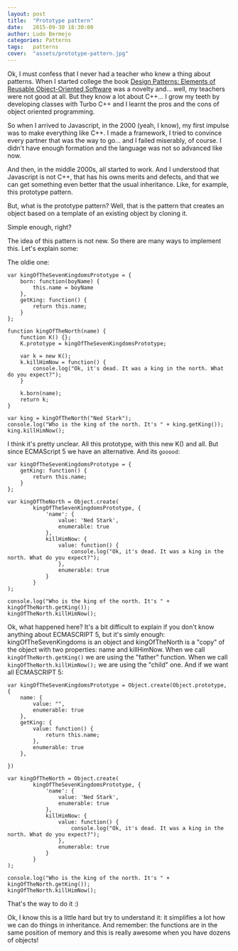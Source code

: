 ```yaml
---
layout: post
title:  "Prototype pattern"
date:   2015-09-30 18:30:00
author: Ludo Bermejo
categories: Patterns 
tags:	patterns 
cover:  "assets/prototype-pattern.jpg"
---
```


Ok, I must confess that I never had a teacher who knew a thing about patterns. When I started college the book [Design Patterns: Elements of Reusable Object-Oriented Software](https://en.wikipedia.org/wiki/Design_Patterns) was a novelty and... well, my teachers were not good at all. But they know a lot about C++... I grow my teeth by developing classes with Turbo C++ and I learnt the pros and the cons of object oriented programming.
    
So when I arrived to Javascript, in the 2000 (yeah, I know), my first impulse was to make everything like C++. I made a framework, I tried to convince every partner that was the way to go... and I failed miserably, of course. I didn't have enough formation and the language was not so advanced like now.

And then, in the middle 2000s, all started to work. And I understood that Javascript is not C++, that has his owns merits and defects, and that we can get something even better that the usual inheritance. Like, for example, this prototype pattern. 

But, what is the prototype pattern? Well, that is the pattern that creates an object based on a template of an existing object by cloning it.

Simple enough, right?

The idea of this pattern is not new. So there are many ways to implement this. Let's explain some:

The oldie one:

    var kingOfTheSevenKingdomsPrototype = {
        born: function(boyName) {
            this.name = boyName
        },
        getKing: function() {
            return this.name;
        }
    };

    function kingOfTheNorth(name) {
        function K() {};
        K.prototype = kingOfTheSevenKingdomsPrototype;

        var k = new K();
        k.killHimNow = function() {
            console.log("Ok, it's dead. It was a king in the north. What do you expect?");
        }

        k.born(name);
        return k;
    }

    var king = kingOfTheNorth("Ned Stark");
    console.log("Who is the king of the north. It's " + king.getKing());
    king.killHimNow();        
        
I think it's pretty unclear. All this prototype, with this new K() and all. But since ECMAScript 5 we have an alternative. And its `gooood`:

    var kingOfTheSevenKingdomsPrototype = {
        getKing: function() {
            return this.name;
        }
    };

    var kingOfTheNorth = Object.create(
            kingOfTheSevenKingdomsPrototype, {
                'name': {
                    value: 'Ned Stark',
                    enumerable: true
                },
                killHimNow: {
                    value: function() {
                        console.log("Ok, it's dead. It was a king in the north. What do you expect?");
                    },
                    enumerable: true
                }
            }
    );

    console.log("Who is the king of the north. It's " + kingOfTheNorth.getKing());
    kingOfTheNorth.killHimNow();


Ok, what happened here? It's a bit difficult to explain if you don't know anything about ECMASCRIPT 5, but it's simly enough: kingOfTheSevenKingdoms is an object and kingOfTheNorth is a "copy" of the object with two properties: name and killHimNow. When we call `kingOfTheNorth.getKing()` we are using the "father" function. When we call `kingOfTheNorth.killHimNow();` we are using the "child" one. And if we want all ECMASCRIPT 5:

    var kingOfTheSevenKingdomsPrototype = Object.create(Object.prototype, {
        name: {
            value: "",
            enumerable: true
        },
        getKing: {
            value: function() {
                return this.name;
            },
            enumerable: true
        },

    })

    var kingOfTheNorth = Object.create(
            kingOfTheSevenKingdomsPrototype, {
                'name': {
                    value: 'Ned Stark',
                    enumerable: true
                },
                killHimNow: {
                    value: function() {
                        console.log("Ok, it's dead. It was a king in the north. What do you expect?");
                    },
                    enumerable: true
                }
            }
    );

    console.log("Who is the king of the north. It's " + kingOfTheNorth.getKing());
    kingOfTheNorth.killHimNow();
    
That's the way to do it :)
    
Ok, I know this is a little hard but try to understand it: it simplifies a lot how we can do things in inheritance. And remember: the functions are in the same position of memory and this is really awesome when you have dozens of objects!      
        
